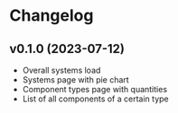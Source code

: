 # Changelog

## v0.1.0 (2023-07-12)

  * Overall systems load
  * Systems page with pie chart
  * Component types page with quantities
  * List of all components of a certain type
